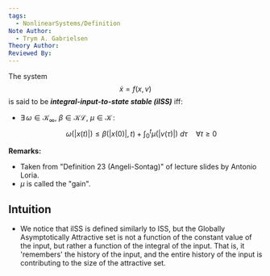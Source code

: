 ```yaml
---
tags:
  - NonlinearSystems/Definition
Note Author:
  - Trym A. Gabrielsen
Theory Author: 
Reviewed By:
---
```

The system 
$$\dot{x} = f(x,v)$$
is said to be ***integral-input-to-state stable (iISS)*** iff:
- $\exists\, \omega \in \mathcal{K}_\infty, ~\beta\in\mathcal{KL}, ~\mu \in \mathcal{K} \, :$
	$$ \omega(|x(t)|) \leq \beta(|x(0)|,t) + \int_{0}^{t} \mu(|v(\tau)|) ~d\tau \quad\forall t\geq 0$$

**Remarks:**
- Taken from "Definition 23 (Angeli-Sontag)"  of lecture slides by Antonio Loria.
- $\mu$ is called the "gain".
## Intuition
- We notice that iISS is defined similarly to ISS, but the Globally Asymptotically Attractive set is not a function of the constant value of the input, but rather a function of the integral of the input. That is, it 'remembers' the history of the input, and the entire history of the input is contributing to the size of the attractive set.

